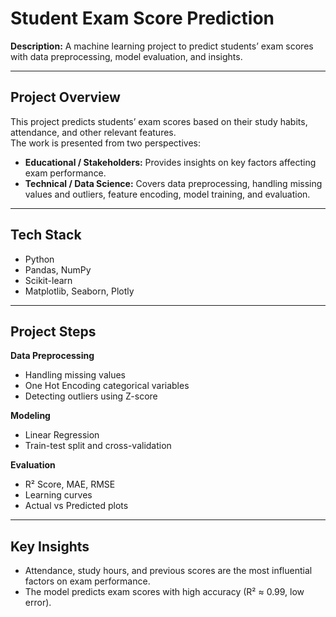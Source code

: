 # Student Exam Score Prediction

**Description:** A machine learning project to predict students’ exam scores with data preprocessing, model evaluation, and insights.

---

## Project Overview
This project predicts students’ exam scores based on their study habits, attendance, and other relevant features.  
The work is presented from two perspectives:  

- **Educational / Stakeholders:** Provides insights on key factors affecting exam performance.  
- **Technical / Data Science:** Covers data preprocessing, handling missing values and outliers, feature encoding, model training, and evaluation.  

---

## Tech Stack
- Python  
- Pandas, NumPy  
- Scikit-learn  
- Matplotlib, Seaborn, Plotly  

---

## Project Steps

**Data Preprocessing**  
- Handling missing values  
- One Hot Encoding categorical variables  
- Detecting outliers using Z-score  

**Modeling**  
- Linear Regression  
- Train-test split and cross-validation  

**Evaluation**  
- R² Score, MAE, RMSE  
- Learning curves  
- Actual vs Predicted plots  

---

## Key Insights
- Attendance, study hours, and previous scores are the most influential factors on exam performance.  
- The model predicts exam scores with high accuracy (R² ≈ 0.99, low error).  

